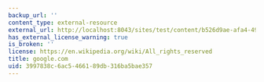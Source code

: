 ```yaml
---
backup_url: ''
content_type: external-resource
external_url: http://localhost:8043/sites/test/content/b526d9ae-afa4-49c8-a82e-dd80d91aa169/?ocw_resource_link_uuid=b526d9ae-afa4-49c8-a82e-dd80d91aa169&ocw_resource_link_suffix=
has_external_license_warning: true
is_broken: ''
license: https://en.wikipedia.org/wiki/All_rights_reserved
title: google.com
uid: 3997838c-6ac5-4661-89db-316ba5bae357
---
```

